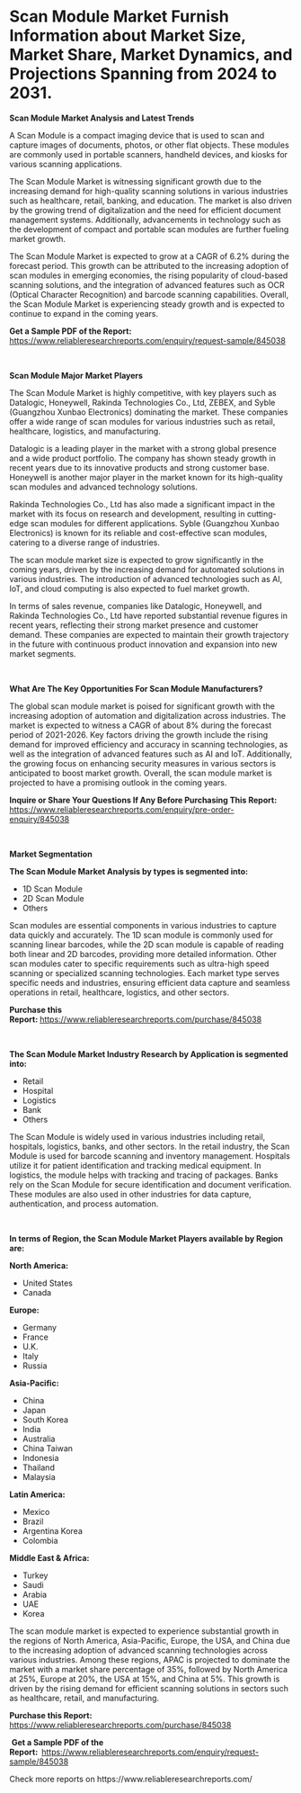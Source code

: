<p><h1>Scan Module Market Furnish Information about Market Size, Market Share, Market Dynamics, and Projections Spanning from 2024 to 2031.</h1></p><p><strong>Scan Module Market Analysis and Latest Trends</strong></p>
<p><p>A Scan Module is a compact imaging device that is used to scan and capture images of documents, photos, or other flat objects. These modules are commonly used in portable scanners, handheld devices, and kiosks for various scanning applications.</p><p>The Scan Module Market is witnessing significant growth due to the increasing demand for high-quality scanning solutions in various industries such as healthcare, retail, banking, and education. The market is also driven by the growing trend of digitalization and the need for efficient document management systems. Additionally, advancements in technology such as the development of compact and portable scan modules are further fueling market growth.</p><p>The Scan Module Market is expected to grow at a CAGR of 6.2% during the forecast period. This growth can be attributed to the increasing adoption of scan modules in emerging economies, the rising popularity of cloud-based scanning solutions, and the integration of advanced features such as OCR (Optical Character Recognition) and barcode scanning capabilities. Overall, the Scan Module Market is experiencing steady growth and is expected to continue to expand in the coming years.</p></p>
<p><strong>Get a Sample PDF of the Report:&nbsp;</strong> <a href="https://www.reliableresearchreports.com/enquiry/request-sample/845038">https://www.reliableresearchreports.com/enquiry/request-sample/845038</a></p>
<p>&nbsp;</p>
<p><strong>Scan Module Major Market Players</strong></p>
<p><p>The Scan Module Market is highly competitive, with key players such as Datalogic, Honeywell, Rakinda Technologies Co., Ltd, ZEBEX, and Syble (Guangzhou Xunbao Electronics) dominating the market. These companies offer a wide range of scan modules for various industries such as retail, healthcare, logistics, and manufacturing.</p><p>Datalogic is a leading player in the market with a strong global presence and a wide product portfolio. The company has shown steady growth in recent years due to its innovative products and strong customer base. Honeywell is another major player in the market known for its high-quality scan modules and advanced technology solutions.</p><p>Rakinda Technologies Co., Ltd has also made a significant impact in the market with its focus on research and development, resulting in cutting-edge scan modules for different applications. Syble (Guangzhou Xunbao Electronics) is known for its reliable and cost-effective scan modules, catering to a diverse range of industries.</p><p>The scan module market size is expected to grow significantly in the coming years, driven by the increasing demand for automated solutions in various industries. The introduction of advanced technologies such as AI, IoT, and cloud computing is also expected to fuel market growth.</p><p>In terms of sales revenue, companies like Datalogic, Honeywell, and Rakinda Technologies Co., Ltd have reported substantial revenue figures in recent years, reflecting their strong market presence and customer demand. These companies are expected to maintain their growth trajectory in the future with continuous product innovation and expansion into new market segments.</p></p>
<p>&nbsp;</p>
<p><strong>What Are The Key Opportunities For Scan Module Manufacturers?</strong></p>
<p><p>The global scan module market is poised for significant growth with the increasing adoption of automation and digitalization across industries. The market is expected to witness a CAGR of about 8% during the forecast period of 2021-2026. Key factors driving the growth include the rising demand for improved efficiency and accuracy in scanning technologies, as well as the integration of advanced features such as AI and IoT. Additionally, the growing focus on enhancing security measures in various sectors is anticipated to boost market growth. Overall, the scan module market is projected to have a promising outlook in the coming years.</p></p>
<p><strong>Inquire or Share Your Questions If Any Before Purchasing This Report:</strong> <a href="https://www.reliableresearchreports.com/enquiry/pre-order-enquiry/845038">https://www.reliableresearchreports.com/enquiry/pre-order-enquiry/845038</a></p>
<p>&nbsp;</p>
<p><strong>Market Segmentation</strong></p>
<p><strong>The Scan Module Market Analysis by types is segmented into:</strong></p>
<p><ul><li>1D Scan Module</li><li>2D Scan Module</li><li>Others</li></ul></p>
<p><p>Scan modules are essential components in various industries to capture data quickly and accurately. The 1D scan module is commonly used for scanning linear barcodes, while the 2D scan module is capable of reading both linear and 2D barcodes, providing more detailed information. Other scan modules cater to specific requirements such as ultra-high speed scanning or specialized scanning technologies. Each market type serves specific needs and industries, ensuring efficient data capture and seamless operations in retail, healthcare, logistics, and other sectors.</p></p>
<p><strong>Purchase this Report:&nbsp;</strong><a href="https://www.reliableresearchreports.com/purchase/845038">https://www.reliableresearchreports.com/purchase/845038</a></p>
<p>&nbsp;</p>
<p><strong>The Scan Module Market Industry Research by Application is segmented into:</strong></p>
<p><ul><li>Retail</li><li>Hospital</li><li>Logistics</li><li>Bank</li><li>Others</li></ul></p>
<p><p>The Scan Module is widely used in various industries including retail, hospitals, logistics, banks, and other sectors. In the retail industry, the Scan Module is used for barcode scanning and inventory management. Hospitals utilize it for patient identification and tracking medical equipment. In logistics, the module helps with tracking and tracing of packages. Banks rely on the Scan Module for secure identification and document verification. These modules are also used in other industries for data capture, authentication, and process automation.</p></p>
<p>&nbsp;</p>
<p><strong>In terms of Region, the Scan Module Market Players available by Region are:</strong></p>
<p>
    <p> <strong> North America: </strong>
        <ul>
            <li>United States</li>
            <li>Canada</li>
        </ul>
        </p> 
    <p> <strong> Europe: </strong>
        <ul>
            <li>Germany</li>
            <li>France</li>
            <li>U.K.</li>
            <li>Italy</li>
            <li>Russia</li>
        </ul>
        </p> 
    <p> <strong> Asia-Pacific: </strong>
        <ul>
            <li>China</li>
            <li>Japan</li>
            <li>South Korea</li>
            <li>India</li>
            <li>Australia</li>
            <li>China Taiwan</li>
            <li>Indonesia</li>
            <li>Thailand</li>
            <li>Malaysia</li>
        </ul>
        </p> 
    <p> <strong> Latin America: </strong>
        <ul>
            <li>Mexico</li>
            <li>Brazil</li>
            <li>Argentina Korea</li>
            <li>Colombia</li>
        </ul>
        </p> 
    <p> <strong> Middle East & Africa: </strong>
        <ul>
            <li>Turkey</li>
            <li>Saudi</li>
            <li>Arabia</li>
            <li>UAE</li>
            <li>Korea</li>
        </ul>
    </p>
    </p>
<p><p>The scan module market is expected to experience substantial growth in the regions of North America, Asia-Pacific, Europe, the USA, and China due to the increasing adoption of advanced scanning technologies across various industries. Among these regions, APAC is projected to dominate the market with a market share percentage of 35%, followed by North America at 25%, Europe at 20%, the USA at 15%, and China at 5%. This growth is driven by the rising demand for efficient scanning solutions in sectors such as healthcare, retail, and manufacturing.</p></p>
<p><strong>Purchase this Report: </strong><a href="https://www.reliableresearchreports.com/purchase/845038">https://www.reliableresearchreports.com/purchase/845038</a></p>
<p>&nbsp;<strong>Get a Sample PDF of the Report:&nbsp;&nbsp;</strong><a href="https://www.reliableresearchreports.com/enquiry/request-sample/845038">https://www.reliableresearchreports.com/enquiry/request-sample/845038</a></p>
<p><strong></strong></p>
<p>Check more reports on https://www.reliableresearchreports.com/</p>